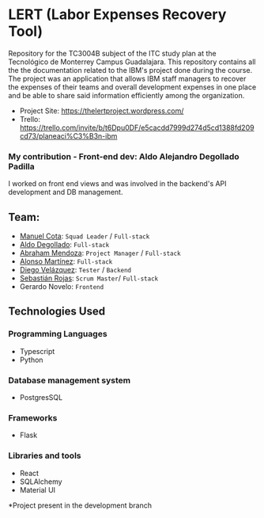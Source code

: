 # LERT (Labor Expenses Recovery Tool)
Repository for the TC3004B subject of the ITC study plan at the Tecnológico de Monterrey Campus Guadalajara. This repository contains all the the documentation related to the IBM's project done during the course. The project was an application that allows IBM staff managers to recover the expenses of their teams and overall development expenses in one place and be able to share said information efficiently among the organization.

- Project Site: https://thelertproject.wordpress.com/
- Trello: https://trello.com/invite/b/t6Dpu0DF/e5cacdd7999d274d5cd1388fd209cd73/planeaci%C3%B3n-ibm

### My contribution - Front-end dev: Aldo Alejandro Degollado Padilla
I worked on front end views and was involved in the backend's API development and DB management. 

## Team:
- [Manuel Cota](https://github.com/nihonboi): `Squad Leader` / `Full-stack`
- [Aldo Degollado](https://github.com/Diplex09): `Full-stack`
- [Abraham Mendoza](https://github.com/Abraham935): `Project Manager` / `Full-stack`
- [Alonso Martínez](https://github.com/AlonsoMtzG): `Full-stack`
- [Diego Velázquez](https://github.com/DiegoVelazqz): `Tester` / `Backend`
- [Sebastián Rojas](https://github.com/Sreddx): `Scrum Master`/ `Full-stack`
- Gerardo Novelo:  `Frontend`

Technologies Used
---------------
### Programming Languages
- Typescript
- Python
### Database management system
- PostgresSQL
### Frameworks
- Flask
### Libraries and tools
- React
- SQLAlchemy
- Material UI

*Project present in the development branch
